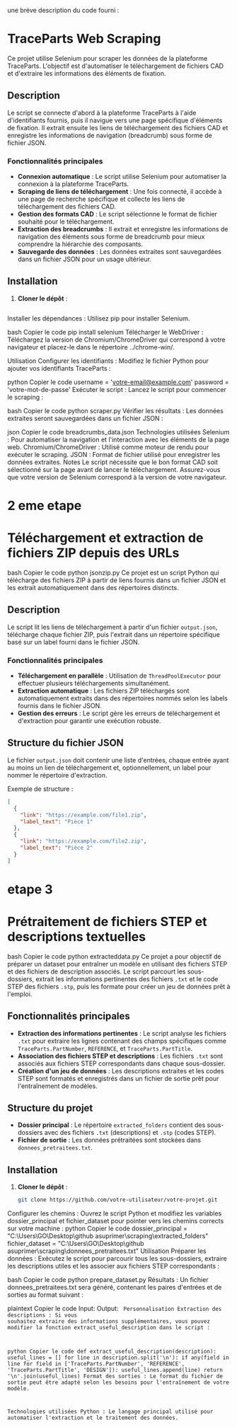 une brève description du code fourni :


# TraceParts Web Scraping

Ce projet utilise Selenium pour scraper les données de la plateforme TraceParts. L'objectif est d'automatiser le téléchargement de fichiers CAD et d'extraire les informations des éléments de fixation.

## Description

Le script se connecte d'abord à la plateforme TraceParts à l'aide d'identifiants fournis, puis il navigue vers une page spécifique d'éléments de fixation. Il extrait ensuite les liens de téléchargement des fichiers CAD et enregistre les informations de navigation (breadcrumb) sous forme de fichier JSON.

### Fonctionnalités principales

- **Connexion automatique** : Le script utilise Selenium pour automatiser la connexion à la plateforme TraceParts.
- **Scraping de liens de téléchargement** : Une fois connecté, il accède à une page de recherche spécifique et collecte les liens de téléchargement des fichiers CAD.
- **Gestion des formats CAD** : Le script sélectionne le format de fichier souhaité pour le téléchargement.
- **Extraction des breadcrumbs** : Il extrait et enregistre les informations de navigation des éléments sous forme de breadcrumb pour mieux comprendre la hiérarchie des composants.
- **Sauvegarde des données** : Les données extraites sont sauvegardées dans un fichier JSON pour un usage ultérieur.

## Installation

1. **Cloner le dépôt** :
   ```bash
   
Installer les dépendances : Utilisez pip pour installer Selenium.

bash
Copier le code
pip install selenium
Télécharger le WebDriver : Téléchargez la version de Chromium/ChromeDriver qui correspond à votre navigateur et placez-le dans le répertoire ../chrome-win/.

Utilisation
Configurer les identifiants : Modifiez le fichier Python pour ajouter vos identifiants TraceParts :

python
Copier le code
username = 'votre-email@example.com'
password = 'votre-mot-de-passe'
Exécuter le script : Lancez le script pour commencer le scraping :

bash
Copier le code
python scraper.py
Vérifier les résultats : Les données extraites seront sauvegardées dans un fichier JSON :

json
Copier le code
breadcrumbs_data.json
Technologies utilisées
Selenium : Pour automatiser la navigation et l'interaction avec les éléments de la page web.
Chromium/ChromeDriver : Utilisé comme moteur de rendu pour exécuter le scraping.
JSON : Format de fichier utilisé pour enregistrer les données extraites.
Notes
Le script nécessite que le bon format CAD soit sélectionné sur la page avant de lancer le téléchargement.
Assurez-vous que votre version de Selenium correspond à la version de votre navigateur.

#  2 eme etape 
# Téléchargement et extraction de fichiers ZIP depuis des URLs
bash
Copier le code
python jsonzip.py
Ce projet est un script Python qui télécharge des fichiers ZIP à partir de liens fournis dans un fichier JSON et les extrait automatiquement dans des répertoires distincts. 

## Description

Le script lit les liens de téléchargement à partir d'un fichier `output.json`, télécharge chaque fichier ZIP, puis l'extrait dans un répertoire spécifique basé sur un label fourni dans le fichier JSON.

### Fonctionnalités principales

- **Téléchargement en parallèle** : Utilisation de `ThreadPoolExecutor` pour effectuer plusieurs téléchargements simultanément.
- **Extraction automatique** : Les fichiers ZIP téléchargés sont automatiquement extraits dans des répertoires nommés selon les labels fournis dans le fichier JSON.
- **Gestion des erreurs** : Le script gère les erreurs de téléchargement et d'extraction pour garantir une exécution robuste.

## Structure du fichier JSON

Le fichier `output.json` doit contenir une liste d'entrées, chaque entrée ayant au moins un lien de téléchargement et, optionnellement, un label pour nommer le répertoire d'extraction.

Exemple de structure :
```json
[
  {
    "link": "https://example.com/file1.zip",
    "label_text": "Pièce 1"
  },
  {
    "link": "https://example.com/file2.zip",
    "label_text": "Pièce 2"
  }
]

```
# etape 3 
# Prétraitement de fichiers STEP et descriptions textuelles
bash
Copier le code
python extracteddata.py
Ce projet a pour objectif de préparer un dataset pour entraîner un modèle en utilisant des fichiers STEP et des fichiers de description associés. Le script parcourt les sous-dossiers, extrait les informations pertinentes des fichiers `.txt` et le code STEP des fichiers `.stp`, puis les formate pour créer un jeu de données prêt à l'emploi.

## Fonctionnalités principales

- **Extraction des informations pertinentes** : Le script analyse les fichiers `.txt` pour extraire les lignes contenant des champs spécifiques comme `TraceParts.PartNumber`, `REFERENCE`, et `TraceParts.PartTitle`.
- **Association des fichiers STEP et descriptions** : Les fichiers `.txt` sont associés aux fichiers STEP correspondants dans chaque sous-dossier.
- **Création d'un jeu de données** : Les descriptions extraites et les codes STEP sont formatés et enregistrés dans un fichier de sortie prêt pour l'entraînement de modèles.

## Structure du projet

- **Dossier principal** : Le répertoire `extracted_folders` contient des sous-dossiers avec des fichiers `.txt` (descriptions) et `.stp` (codes STEP).
- **Fichier de sortie** : Les données prétraitées sont stockées dans `donnees_pretraitees.txt`.

## Installation

1. **Cloner le dépôt** :
   ```bash
   git clone https://github.com/votre-utilisateur/votre-projet.git
Configurer les chemins : Ouvrez le script Python et modifiez les variables dossier_principal et fichier_dataset pour pointer vers les chemins corrects sur votre machine :
python
Copier le code
dossier_principal = "C:\\Users\\GO\\Desktop\\github asuprimer\\scraping\\extracted_folders"
fichier_dataset = "C:\\Users\\GO\\Desktop\\github asuprimer\\scraping\\donnees_pretraitees.txt"
Utilisation
Préparer les données : Exécutez le script pour parcourir tous les sous-dossiers, extraire les descriptions utiles et les associer aux fichiers STEP correspondants :

bash
Copier le code
python prepare_dataset.py
Résultats : Un fichier donnees_pretraitees.txt sera généré, contenant les paires d'entrées et de sorties au format suivant :

plaintext
Copier le code
Input: <Description extraite>
Output: <Code STEP>
Personnalisation
Extraction des descriptions : Si vous souhaitez extraire des informations supplémentaires, vous pouvez modifier la fonction extract_useful_description dans le script :

python
Copier le code
def extract_useful_description(description):
    useful_lines = []
    for line in description.split('\n'):
        if any(field in line for field in ['TraceParts.PartNumber', 'REFERENCE', 'TraceParts.PartTitle', 'DESIGN']):
            useful_lines.append(line)
    return '\n'.join(useful_lines)
Format des sorties : Le format du fichier de sortie peut être adapté selon les besoins pour l'entraînement de votre modèle.

Technologies utilisées
Python : Le langage principal utilisé pour automatiser l'extraction et le traitement des données.
